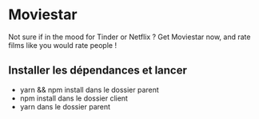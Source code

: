 # Moviestar
Not sure if in the mood for Tinder or Netflix ? Get Moviestar now, and rate films like you would rate people !

## Installer les dépendances et lancer
* yarn && npm install dans le dossier parent
* npm install dans le dossier client
* yarn dans le dossier parent 
